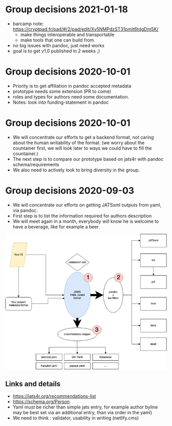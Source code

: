 # Group decisions 2021-01-18


- barcamp note: https://cryptpad.fr/pad/#/2/pad/edit/Xv5NMPdzST31pmit6tdgDm5K/
    - make things interoperable and transportable
    - make tools that one can build from.
- no big issues with pandoc, just need works
- goal is to get v1.0 published in 2 weeks ;)


# Group decisions 2020-10-01

- Priority is to get affiliation in pandoc accepted metadata
- prototype needs some extension (PR to come)
- roles and types for authors need some documentation.
- Notes: look into funding-statement in pandoc

# Group decisions 2020-10-01

- We will concentrate our efforts to get a backend format, not caring about the human writability of the format. (we worry about the countainer first,  we will look later to ways we could have to fill the countainer.)
- The next step is to compare our prototype based on jats4r with pandoc schema/requirements
- We also need to actively look to bring diversity in the group. 



# Group decisions 2020-09-03


- We will concentrate our efforts on getting JATSxml outputs from yaml, via pandoc.
- First step is to list the information required for authors description
- We will meet again in a month, everybody will know he is welcome to have a beverage, like for example a beer.

![Here an overview of the plan, we will first work on a format allowing jatsxml export via pandoc (while keeping in mind it might be expanded, and grow from there.](figures/jams.png)

## Links and details

- https://jats4r.org/recommendations-list
- https://schema.org/Person
- Yaml must be  richer than simple jats entry, for example author byline may be best set via an additional entry, than via order in the yaml)
- We need to think : validator, usability in writing (netlify.cms)
